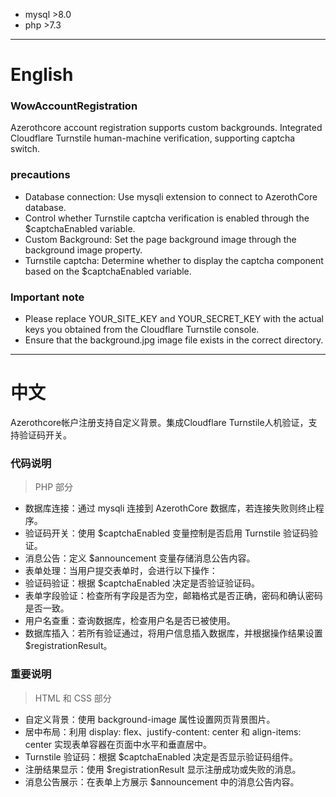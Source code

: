 - mysql >8.0
- php >7.3

--- 

# English
### WowAccountRegistration
Azerothcore account registration supports custom backgrounds. Integrated Cloudflare Turnstile human-machine verification, supporting captcha switch.

### precautions
- Database connection: Use mysqli extension to connect to AzerothCore database.
- Control whether Turnstile captcha verification is enabled through the $captchaEnabled variable.
- Custom Background: Set the page background image through the background image property.
- Turnstile captcha: Determine whether to display the captcha component based on the $captchaEnabled variable.

### Important note
- Please replace YOUR_SITE_KEY and YOUR_SECRET_KEY with the actual keys you obtained from the Cloudflare Turnstile console.
- Ensure that the background.jpg image file exists in the correct directory.

--- 

# 中文
Azerothcore帐户注册支持自定义背景。集成Cloudflare Turnstile人机验证，支持验证码开关。


### 代码说明
> PHP 部分
- 数据库连接：通过 mysqli 连接到 AzerothCore 数据库，若连接失败则终止程序。
- 验证码开关：使用 $captchaEnabled 变量控制是否启用 Turnstile 验证码验证。
- 消息公告：定义 $announcement 变量存储消息公告内容。
- 表单处理：当用户提交表单时，会进行以下操作：
 - 验证码验证：根据 $captchaEnabled 决定是否验证验证码。
 - 表单字段验证：检查所有字段是否为空，邮箱格式是否正确，密码和确认密码是否一致。
 - 用户名查重：查询数据库，检查用户名是否已被使用。
 - 数据库插入：若所有验证通过，将用户信息插入数据库，并根据操作结果设置 $registrationResult。

### 重要说明
> HTML 和 CSS 部分
- 自定义背景：使用 background-image 属性设置网页背景图片。
- 居中布局：利用 display: flex、justify-content: center 和 align-items: center 实现表单容器在页面中水平和垂直居中。
- Turnstile 验证码：根据 $captchaEnabled 决定是否显示验证码组件。
- 注册结果显示：使用 $registrationResult 显示注册成功或失败的消息。
- 消息公告展示：在表单上方展示 $announcement 中的消息公告内容。
